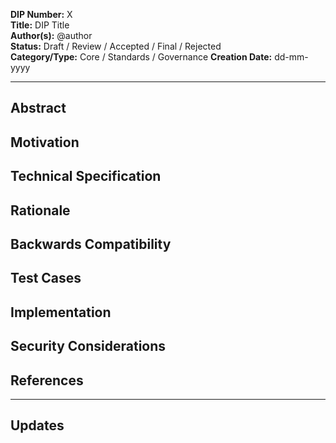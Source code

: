 **DIP Number:** X  
**Title:** DIP Title  
**Author(s):** @author  
**Status:** Draft / Review / Accepted / Final / Rejected  
**Category/Type:** Core / Standards / Governance
**Creation Date:** dd-mm-yyyy  

---

## Abstract
<!-- A concise technical summary of the proposal. -->

## Motivation
<!-- Describes the issue being addressed and why the proposal is necessary. -->

## Technical Specification
<!-- Detailed description of the proposed changes, including protocol changes, data structures, API alterations, and cryptographic considerations. -->

## Rationale
<!-- Discussion on the decision-making process and trade-offs considered. -->

## Backwards Compatibility
<!-- Analysis of how the proposal interacts with existing features or might affect backward compatibility. -->

## Test Cases
<!-- Practical examples and test cases for validating the proposed changes. -->

## Implementation
<!-- Reference to the implementation code; this may include links to PRs in external repositories. -->

## Security Considerations
<!-- Assessment of potential security implications and how they are addressed. -->

## References
<!-- Links to any related documents, discussions, or other relevant materials. -->

---

## Updates
<!-- Documenting significant changes or updates to the proposal post-acceptance. -->
